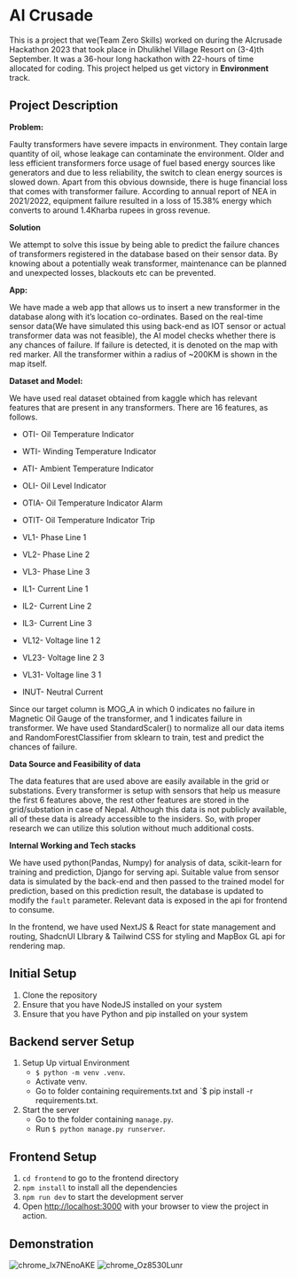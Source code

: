 # AI Crusade
This is a project that we(Team Zero Skills) worked on during the AIcrusade Hackathon 2023 that took place in Dhulikhel Village Resort on (3-4)th September. It was a 36-hour long hackathon with 22-hours of time allocated for coding. This project helped us get victory in **Environment** track. 
## Project Description
**Problem:** 

Faulty transformers have severe impacts in environment. They contain large quantity of oil, whose leakage can contaminate the environment. Older and less efficient transformers force usage of fuel based energy sources like generators and due to less reliability, the switch to clean energy sources is slowed down. Apart from this obvious downside, there is huge financial loss that comes with transformer failure. According to annual report of NEA in 2021/2022, equipment failure resulted in a loss of 15.38% energy which converts to around 1.4Kharba rupees in gross revenue. 

**Solution**

We attempt to solve this issue by being able to predict the failure chances of transformers registered in the database based on their sensor data. By knowing about a potentially weak transformer, maintenance can be planned and unexpected losses, blackouts etc can be prevented. 

**App:**

We have made a web app that allows us to  insert a new transformer in the database along with it’s location co-ordinates. Based on the real-time sensor data(We have simulated this using back-end as IOT sensor or actual transformer data was not feasible), the AI model checks whether there is any chances of failure. If failure is detected, it is denoted on the map with red marker. All the transformer within a radius of ~200KM is shown in the map itself. 

**Dataset and Model:**

We have used real dataset obtained from kaggle which has relevant features that are present in any transformers. There are 16 features, as follows.

- OTI- Oil Temperature Indicator
- WTI- Winding Temperature Indicator
- ATI- Ambient Temperature Indicator
- OLI- Oil Level Indicator
- OTIA- Oil Temperature Indicator Alarm
- OTIT- Oil Temperature Indicator Trip

- VL1- Phase Line 1
- VL2- Phase Line 2
- VL3- Phase Line 3
- IL1- Current Line 1
- IL2- Current Line 2
- IL3- Current Line 3
- VL12- Voltage line 1 2
- VL23- Voltage line 2 3
- VL31- Voltage line 3 1
- INUT- Neutral Current

Since our target column is MOG_A in which 0 indicates no failure in Magnetic Oil Gauge of the transformer, and 1 indicates failure in transformer. We have used StandardScaler() to normalize all our data items and RandomForestClassifier from sklearn to train, test and predict the chances of failure. 

**Data Source and Feasibility of data**

The data features that are used above are easily available in the grid or substations. Every transformer is setup with sensors that help us measure the first 6 features above, the rest other features are stored in the grid/substation in case of Nepal. Although this data is not publicly available, all of these data is already accessible to the insiders. So, with proper research we can utilize this solution without much additional costs. 

**Internal Working and Tech stacks**

We have used python(Pandas, Numpy) for analysis of data, scikit-learn for training and prediction, Django for serving api. Suitable value from sensor data is simulated by the back-end and then passed to the trained model for prediction, based on this prediction result, the database is updated to modify the `fault` parameter. Relevant data is exposed in the api for frontend to consume.

In the frontend, we have used NextJS & React for state management and routing, ShadcnUI LIbrary & Tailwind CSS for styling and MapBox GL api for rendering map.

## Initial Setup
1. Clone the repository
2. Ensure that you have NodeJS installed on your system
3. Ensure that you have Python and pip installed on your system

## Backend server Setup
1. Setup Up virtual Environment 
    - `$ python -m venv .venv`.
    - Activate venv.
    - Go to folder containing requirements.txt and `$ pip install -r requirements.txt.
2. Start the server
    - Go to the folder containing `manage.py`.
    - Run `$ python manage.py runserver`.

## Frontend Setup
1. `cd frontend` to go to the frontend directory
2. `npm install` to install all the dependencies
3. `npm run dev` to start the development server
4. Open [http://localhost:3000](http://localhost:3000/) with your browser to view the project in action.



## Demonstration
![chrome_lx7NEnoAKE](https://github.com/NebulaAnish/Grid-Guardian/assets/84511488/c2713a49-bacd-4a53-8d5d-ed1a5ccf9814)
![chrome_Oz8530Lunr](https://github.com/NebulaAnish/Grid-Guardian/assets/84511488/b72992b4-c8fc-467b-a925-315f76e97796)
